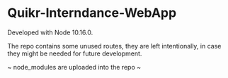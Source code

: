 # Quikr-Interndance-WebApp

Developed with Node 10.16.0.

The repo contains some unused routes, they are left intentionally, in case they might be needed for future development.

~ node_modules are uploaded into the repo ~
